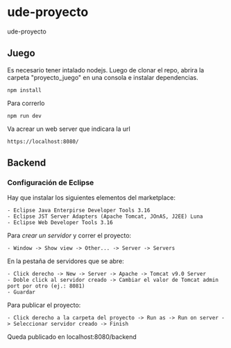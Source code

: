 # ude-proyecto
ude-proyecto

## Juego
Es necesario tener intalado nodejs.
Luego de clonar el repo, abrira la carpeta "proyecto_juego" en una consola e instalar dependencias.
```
npm install
```

Para correrlo
```
npm run dev
```

Va acrear un web server que indicara la url
```
https://localhost:8080/
```

## Backend

### Configuración de Eclipse

Hay que instalar los siguientes elementos del marketplace:

	- Eclipse Java Enterpirse Developer Tools 3.16
	- Eclipse JST Server Adapters (Apache Tomcat, JOnAS, J2EE) Luna
	- Eclipse Web Developer Tools 3.16

Para *crear un servidor* y correr el proyecto:

	- Window -> Show view -> Other... -> Server -> Servers

En la pestaña de servidores que se abre:

	- Click derecho -> New -> Server -> Apache -> Tomcat v9.0 Server
	- Doble click al servidor creado -> Cambiar el valor de Tomcat admin port por otro (ej.: 8081)
	- Guardar

Para publicar el proyecto:

	- Click derecho a la carpeta del proyecto -> Run as -> Run on server -> Seleccionar servidor creado -> Finish

Queda publicado en localhost:8080/backend